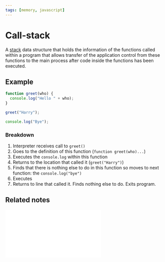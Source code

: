 ```yaml
---
tags: [memory, javascript]
---
```


# Call-stack

A [stack](Stacks.md) data structure that holds the information of the functions
called within a program that allows transfer of the application control from
these functions to the main process after code inside the functions has been
executed.

## Example

```js
function greet(who) {
  console.log("Hello " + who);
}

greet("Harry");

console.log("Bye");
```

### Breakdown

1. Interpreter receives call to `greet()`
2. Goes to the definition of this function (`function greet(who)...`)
3. Executes the `console.log` within this function
4. Returns to the location that called it (`greet("Harry")`)
5. Finds that there is nothing else to do in this function so moves to next
   function: the `console.log("bye")`
6. Executes
7. Returns to line that called it. Finds nothing else to do. Exits program.

## Related notes

![Stack memory](static/Stack_memory.md)
